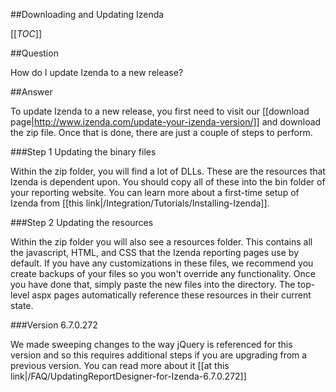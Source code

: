 ##Downloading and Updating Izenda

[[_TOC_]]

##Question

How do I update Izenda to a new release?

##Answer

To update Izenda to a new release, you first need to visit our [[download page|http://www.izenda.com/update-your-izenda-version/]] and download the zip file. Once that is done, there are just a couple of steps to perform.

###Step 1 Updating the binary files

Within the zip folder, you will find a lot of DLLs. These are the resources that Izenda is dependent upon. You should copy all of these into the bin folder of your reporting website. You can learn more about a first-time setup of Izenda from [[this link|/Integration/Tutorials/Installing-Izenda]].

###Step 2 Updating the resources

Within the zip folder you will also see a resources folder. This contains all the javascript, HTML, and CSS that the Izenda reporting pages use by default. If you have any customizations in these files, we recommend you create backups of your files so you won't override any functionality. Once you have done that, simply paste the new files into the directory. The top-level aspx pages automatically reference these resources in their current state.

###Version 6.7.0.272

We made sweeping changes to the way jQuery is referenced for this version and so this requires additional steps if you are upgrading from a previous version. You can read more about it [[at this link|/FAQ/UpdatingReportDesigner-for-Izenda-6.7.0.272]]